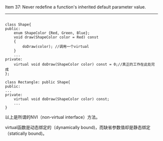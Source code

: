 Item 37: Never redefine a function's inherited default parameter value.

------------------------------------------------------------------------------

```

class Shape{
public:
    enum ShapeColor {Red, Green, Blue};
    void draw(ShapeColor color = Red) const
    {
        doDraw(color); //调用一个virtual
    }
    ...
private:
    virtual void doDraw(ShapeColor color) const = 0;//真正的工作在此处完成
};

class Rectangle: public Shape{
public:
...
private:
    virtual void doDraw(ShapeColor color) const;
    ...
}

```

以上是所谓的NVI（non-virtual interface）方法。

virtual函数是动态绑定的（dynamically bound)，而缺省参数值却是静态绑定（statically bound)。
